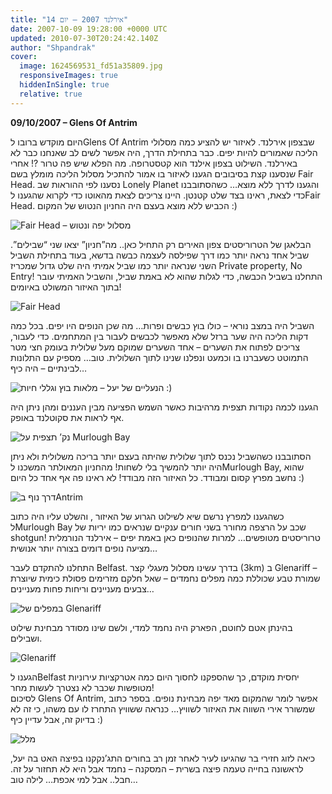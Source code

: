 ```yaml
---
title: "אירלנד 2007 – יום 14"
date: 2007-10-09 19:28:00 +0000 UTC
updated: 2010-07-30T20:24:42.140Z
author: "Shpandrak"
cover:
  image: 1624569531_fd51a35809.jpg
  responsiveImages: true
  hiddenInSingle: true
  relative: true
---
```


**09/10/2007 – Glens Of Antrim**

היום מוקדש ברובו לGlens Of Antrim שבצפון אירלנד. לאיזור יש להציע כמה מסלולי הליכה שאמורים להיות יפים. כבר בתחילת הדרך, היה אפשר לשים לב שאנחנו כבר לא באירלנד. השילוט בצפון אילנד הוא קטסטרופה. מה הפלא שיש פה טרור ?! אחרי שנסענו קצת בסיבובים הגענו לאיזור בו אמור להתכיל מסלול הליכה מומלץ בשם Fair Head. נסענו לפי ההוראות שב Lonely Planet והגענו לדרך ללא מוצא… כשהסתובבנו כדי לצאת, ראינו בצד שלט קטנטן. היינו צריכים לצאת מהאוטו כדי לקרוא שהגענו לFair Head. הכביש ללא מוצא בעצם היה החניון הנטוש של המקום :)

![](1624569531_fd51a35809.jpg "Fair Head – מסלול יפה ונטוש")

הבלאגן של הטרוריסטים צפון האירים רק התחיל כאן.. מה”חניון” יצאו שני “שבילים”. שביל אחד נראה יותר כמו דרך שפילסה לעצמה כבשה בדשא, בעוד בתחילת השביל השני שנראה יותר כמו שביל אמיתי היה שלט גדול שמכריז Private property, No Entry! התחלנו בשביל הכבשה, כדי לגלות שהוא לא באמת שביל, והשביל האמיתי עובר בתוך האיזור המשולט באיומים!

![](1624613835_d765a98439.jpg "Fair Head")

השביל היה במצב נוראי – כולו בוץ כבשים ופרות… מה שכן הנופים היו יפים. בכל כמה דקות הליכה היה שער ברזל שלא מאפשר לכבשים לעבור בין המתחמים. כדי לעבור, צריכים לפתוח את השערים – אחד השערים שמוקם מעל שלולית בעומק חצי מטר התמוטט כשעברנו בו וכמעט ונפלנו שנינו לתוך השלולית. טוב… מספיק עם התלונות לבינתיים – היה כיף…

![](1625573452_6165171bbc.jpg "הנעליים של יעל – מלאות בוץ וגללי חיות :)")

הגענו לכמה נקודות תצפית מרהיבות כאשר השמש הפציעה מבין העננים ומהן ניתן היה אף לראות את סקוטלנד באופק.

![](1624961339_cc3f725a9a.jpg "נק’ תצפית על Murlough Bay")

הסתובבנו כשהשביל נכנס לתוך שלולית שהיתה בעצם יותר בריכה משלולית ולא ניתן היה יותר להמשיך בלי לשחות! מהחניון המאולתר המשכנו לMurlough Bay, שהוא נחשב מפרץ קסום ומבודד. כל האיזור הזה מבודד! לא ראינו פה אף אחד כל היום :)

![](1625705188_77a89f4a56.jpg "דרך נוף בAntrim")

כשהגענו למפרץ נרשם שיא לשילוט הגרוע של האיזור , והשלט עליו היה כתוב לMurlough Bay שכב על הרצפה מחורר בשני חורים ענקיים שנראים כמו יריות של shotgun! טרוריסטים מטופשים… למרות שהנופים כאן באמת יפים – אירלנד הנורמלית מציעה נופים דומים בצורה יותר אנושית…

התחלנו להתקדם לעבר Belfast. בדרך עשינו מסלול מעגלי קצר (3km) ב Glenariff – שמורת טבע שכוללת כמה מפלים נחמדים – שאל חלקם מזרימים פסולת כימית שיוצרת צבעים מעניינים וריחות פחות מעניינים…

![](1626079038_da451c5dc2.jpg "במפלים של Glenariff")

בהינתן אטם לחוטם, הפארק היה נחמד למדי, ולשם שינו מסודר מבחינת שילוט ושבילים.

![](1626142074_5bc5d8eb99.jpg "Glenariff")

הגענו לBelfast יחסית מוקדם, כך שהספקנו לחסוך היום כמה אטרקציות עירוניות מטופשות שכבר לא נצטרך לעשות מחר!  
לסיכום Glens Of Antrim, אפשר לומר שהמקום מאד יפה מבחינת נופים. בספר כתוב שמשורר אירי השווה את האיזור לשוויץ… כנראה ששוויץ התחרז לו עם משהו, כי זה לא בדיוק זה, אבל עדיין כיף :)



![](1626312474_4896b72047.jpg "מלל")

כיאה לזוג חזירי בר שהגיעו לעיר לאחר זמן רב בחורים התג’נקקנו בפיצה האט בה יעל, לראשונה בחייה טעמה פיצה בשרית – המסקנה – נחמד אבל היא לא תחזור על זה. חבל.. אבל למי אכפת… לילה טוב…
